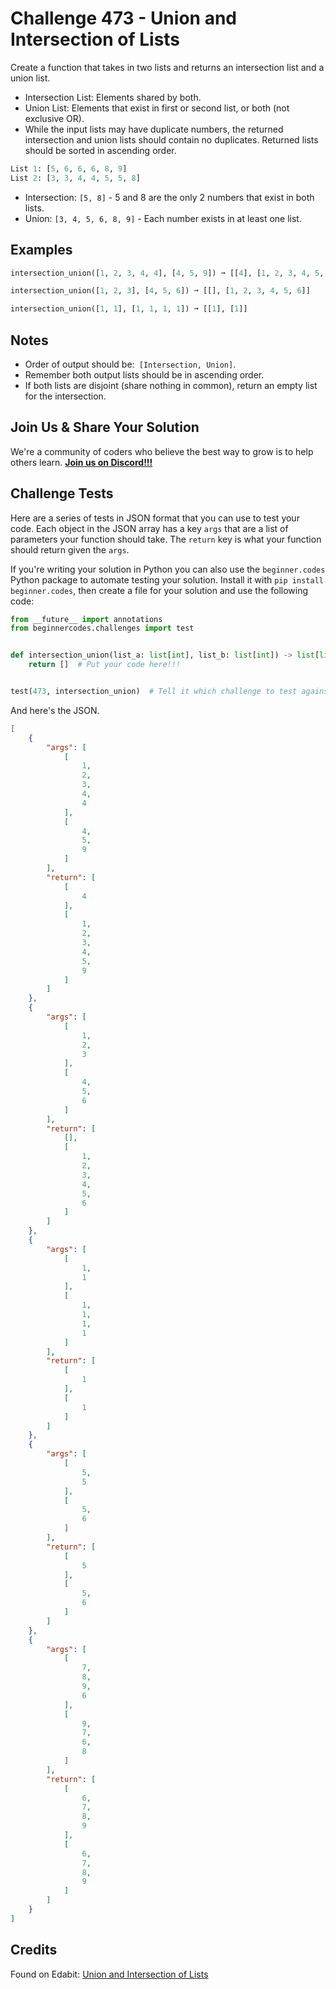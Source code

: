 # Challenge 473 - Union and Intersection of Lists

Create a function that takes in two lists and returns an intersection list and a union list.

- Intersection List: Elements shared by both.
- Union List: Elements that exist in first or second list, or both (not exclusive OR).
- While the input lists may have duplicate numbers, the returned intersection and union lists should contain no duplicates. Returned lists should be sorted in ascending order.
```python
List 1: [5, 6, 6, 6, 8, 9]
List 2: [3, 3, 4, 4, 5, 5, 8]
```
- Intersection: `[5, 8]` - 5 and 8 are the only 2 numbers that exist in both lists.
- Union: `[3, 4, 5, 6, 8, 9]` -  Each number exists in at least one list.

## Examples
```python
intersection_union([1, 2, 3, 4, 4], [4, 5, 9]) ➞ [[4], [1, 2, 3, 4, 5, 9]]

intersection_union([1, 2, 3], [4, 5, 6]) ➞ [[], [1, 2, 3, 4, 5, 6]]

intersection_union([1, 1], [1, 1, 1, 1]) ➞ [[1], [1]]
```
## Notes

- Order of output should be:` [Intersection, Union]`.
- Remember both output lists should be in ascending order.
- If both lists are disjoint (share nothing in common), return an empty list for the intersection.

## Join Us & Share Your Solution

We're a community of coders who believe the best way to grow is to help others learn. **[Join us on Discord!!!]("https"://discord.gg/sfHykntuGy)**

## Challenge Tests

Here are a series of tests in JSON format that you can use to test your code. Each object in the JSON array has a key `args` that are a list of parameters your function should take. The `return` key is what your function should return given the `args`. 

If you're writing your solution in Python you can also use the `beginner.codes` Python package to automate testing your solution. Install it with `pip install beginner.codes`, then create a file for your solution and use the following code:
```python
from __future__ import annotations
from beginnercodes.challenges import test


def intersection_union(list_a: list[int], list_b: list[int]) -> list[list[int]]:
    return []  # Put your code here!!!


test(473, intersection_union)  # Tell it which challenge to test against
```
And here's the JSON.
```json
[
    {
        "args": [
            [
                1,
                2,
                3,
                4,
                4
            ],
            [
                4,
                5,
                9
            ]
        ],
        "return": [
            [
                4
            ],
            [
                1,
                2,
                3,
                4,
                5,
                9
            ]
        ]
    },
    {
        "args": [
            [
                1,
                2,
                3
            ],
            [
                4,
                5,
                6
            ]
        ],
        "return": [
            [],
            [
                1,
                2,
                3,
                4,
                5,
                6
            ]
        ]
    },
    {
        "args": [
            [
                1,
                1
            ],
            [
                1,
                1,
                1,
                1
            ]
        ],
        "return": [
            [
                1
            ],
            [
                1
            ]
        ]
    },
    {
        "args": [
            [
                5,
                5
            ],
            [
                5,
                6
            ]
        ],
        "return": [
            [
                5
            ],
            [
                5,
                6
            ]
        ]
    },
    {
        "args": [
            [
                7,
                8,
                9,
                6
            ],
            [
                9,
                7,
                6,
                8
            ]
        ],
        "return": [
            [
                6,
                7,
                8,
                9
            ],
            [
                6,
                7,
                8,
                9
            ]
        ]
    }
]
```
## Credits

Found on Edabit: [Union and Intersection of Lists](https://edabit.com/challenge/Bb9PaM4B87L39SdAo)
